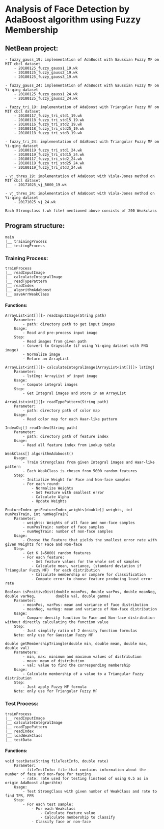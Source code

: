 # Analysis of Face Detection by AdaBoost algorithm using Fuzzy Membership

## NetBean project:

	- fuzzy_gauss_19: implementation of AdaBoost with Gaussian Fuzzy MF on MIT cbcl dataset
		- 20180125_fuzzy_gauss1_19.wk
		- 20180125_fuzzy_gauss2_19.wk
		- 20180125_fuzzy_gauss3_19.wk

	- fuzzy_gauss_24: implementation of AdaBoost with Gaussian Fuzzy MF on Yi-qing dataset
		- 20180125_fuzzy_gauss1_24.wk
		- 20180125_fuzzy_gauss3_24.wk

	- fuzzy_tri_19: implementation of AdaBoost with Triangular Fuzzy MF on MIT cbcl dataset
		- 20180117_fuzzy_tri_std1_19.wk
		- 20180118_fuzzy_tri_std15_19.wk
		- 20180116_fuzzy_tri_std2_19.wk
		- 20180118_fuzzy_tri_std25_19.wk
		- 20180118_fuzzy_tri_std3_19.wk

	- fuzzy_tri_24: implementation of AdaBoost with Triangular Fuzzy MF on Yi-qing dataset
		- 20180119_fuzzy_tri_std1_24.wk
		- 20180119_fuzzy_tri_std15_24.wk
		- 20180117_fuzzy_tri_std2_24.wk
		- 20180119_fuzzy_tri_std25_24.wk
		- 20180119_fuzzy_tri_std3_24.wk

	- vj_thres_19: implementation of AdaBoost with Viola-Jones method on MIT cbcl dataset
		- 20171025_vj_5000_19.wk

	- vj_thres_24: implementation of AdaBoost with Viola-Jones method on Yi-qing dataset
		- 20171025_vj_24.wk

	Each Strongclass (.wk file) mentioned above consists of 200 Weakclass 

## Program structure:

	main
	|__ trainingProcess
	|__ testingProcess

### Training Process:
	trainProcess
	|__ readInputImage
	|__ calculateIntegralImage
	|__ readTypePattern
	|__ readIndex
	|__ algorithmAdaboost
	|__ saveArrWeakClass

#### Functions:

	ArrayList<int[][]> readInputImage(String path)
		Parameter:
			- path: directory path to get input images
		Usage:
			- Read and pre-process input image
		Step:
			- Read images from given path
			- Convert to Grayscale (if using Yi-qing dataset with PNG image)
			- Normalize image
			- Return an ArrayList

	ArrayList<int[][]> calculateIntegralImage(ArrayList<int[][]> lstImg)
		Parameter:
			- lstImg: ArrayList of input image
		Usage:
			- Compute integral images
		Step:
			- Get Integral images and store in an ArrayList

	ArrayList<int[][]> readTypePattern(String path)
		Parameter:
			- path: directory path of color map
		Usage:
			- Read color map for each Haar-like pattern

	IndexObj[] readIndex(String path)
		Parameter:
			- path: directory path of feature index
		Usage:
			- Read all feature index from Lookup table

	WeakClass[] algorithmAdaboost()
		Usage:
			- Train Strongclass from given Integral images and Haar-like pattern
			- Each WeakClass is chosen from 5000 random features
		Step:
			- Initialize Weight for Face and Non-face samples
			- For each round:
				- Normalize Weights
				- Get Feature with smallest error
				- Calculate Alpha
				- Update Weights

	FeatureIndex getFeatureIndex_weights(double[] weights, int numPosTrain, int numNegTrain)
		Parameter:
			- weights: Weights of all face and non-face samples
			- numPosTrain: number of face samples
			- numNegTrain: number of non-face samples
		Usage:
			- Choose the Feature that yields the smallest error rate with given Weights for Face and Non-face
		Step:
			- Get K (=5000) random features
			- For each feature:
				- Get feature values for the whole set of samples
				- Calculate mean, variance, (standard deviation if Triangular Fuzzy MF)  for each distribution
				- Calculate membership or compare for classification
				- Compute error to choose feature producing least error rate

	Boolean isPositiveDist(double meanPos, double varPos, double meanNeg, double varNeg,         double val, double gamma)
		Parameter:
			- meanPos, varPos: mean and variance of Face distribution
			- meanNeg, varNeg: mean and variance of Non-face distribution
		Usage:
			- Compare density function to Face and Non-face distribution without directly calculating the function value
		Step:
			- Just simplify ratio of 2 density function formulas
		Note: only use for Gaussian Fuzzy MF

	double getMembershipTriangle(double min, double mean, double max, double val)
		Parametere:
			- min, max: minimum and maximum values of distribution
			- mean: mean of distribution
			- val: value to find the corresponding membership
		Usage:
			- Calculate membership of a value to a Triangular Fuzzy distribution
		Step:
			- Just apply Fuzzy MF formula
		Note: only use for Triangular Fuzzy MF

### Test Process:
	trainProcess
	|__ readInputImage
	|__ calculateIntegralImage
	|__ readTypePattern
	|__ readIndex
	|__ loadWeakClass
	|__ testData

#### Functions:

	void testData(String fileTestInfo, double rate)
		Parameter:
			- fileTestInfo: file that contains information about the number of face and non-face for testing
			- rate: rate used for testing (instead of using 0.5 as in origin AdaBoost algorihtm)
		Usage:
			- Test StrongClass with given number of WeakClass and rate to find TPR, FPR
		Step:
			- For each test sample:
				- For each Weakclass
					- Calculate feature value
					- Calculate membership to classify
				- Classify face or non-face













